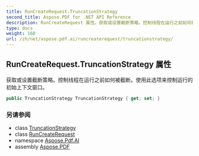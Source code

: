 ```yaml
---
title: RunCreateRequest.TruncationStrategy
second_title: Aspose.PDF for .NET API Reference
description: RunCreateRequest 属性。获取或设置截断策略。控制线程在运行之前如何被截断。使用此选项来控制运行的初始上下文窗口。
type: docs
weight: 160
url: /zh/net/aspose.pdf.ai/runcreaterequest/truncationstrategy/
---
```

## RunCreateRequest.TruncationStrategy 属性

获取或设置截断策略。控制线程在运行之前如何被截断。使用此选项来控制运行的初始上下文窗口。

```csharp
public TruncationStrategy TruncationStrategy { get; set; }
```

### 另请参阅

* class [TruncationStrategy](../../truncationstrategy/)
* class [RunCreateRequest](../)
* namespace [Aspose.Pdf.AI](../../../aspose.pdf.ai/)
* assembly [Aspose.PDF](../../../)